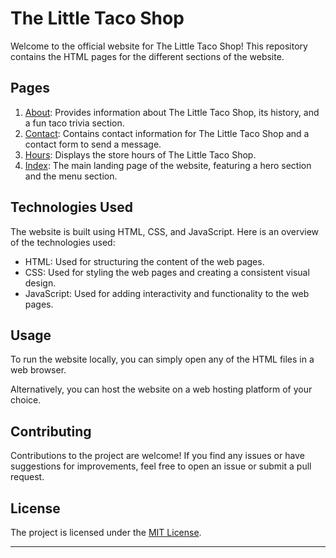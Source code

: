 # The Little Taco Shop

Welcome to the official website for The Little Taco Shop! This repository contains the HTML pages for the different sections of the website.

## Pages

1. [About](about.html): Provides information about The Little Taco Shop, its history, and a fun taco trivia section.
2. [Contact](contact.html): Contains contact information for The Little Taco Shop and a contact form to send a message.
3. [Hours](hours.html): Displays the store hours of The Little Taco Shop.
4. [Index](index.html): The main landing page of the website, featuring a hero section and the menu section.

## Technologies Used

The website is built using HTML, CSS, and JavaScript. Here is an overview of the technologies used:

- HTML: Used for structuring the content of the web pages.
- CSS: Used for styling the web pages and creating a consistent visual design.
- JavaScript: Used for adding interactivity and functionality to the web pages.

## Usage

To run the website locally, you can simply open any of the HTML files in a web browser.

Alternatively, you can host the website on a web hosting platform of your choice. 

## Contributing

Contributions to the project are welcome! If you find any issues or have suggestions for improvements, feel free to open an issue or submit a pull request.

## License

The project is licensed under the [MIT License](LICENSE).

---

